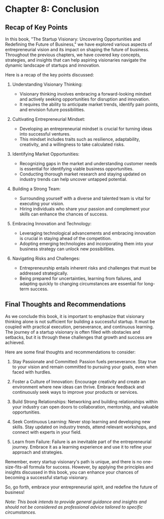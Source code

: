 Chapter 8: Conclusion
=====================

Recap of Key Points
-------------------

In this book, "The Startup Visionary: Uncovering Opportunities and Redefining the Future of Business," we have explored various aspects of entrepreneurial vision and its impact on shaping the future of business. Throughout the previous chapters, we have covered key concepts, strategies, and insights that can help aspiring visionaries navigate the dynamic landscape of startups and innovation.

Here is a recap of the key points discussed:

1. Understanding Visionary Thinking:

   * Visionary thinking involves embracing a forward-looking mindset and actively seeking opportunities for disruption and innovation.
   * It requires the ability to anticipate market trends, identify pain points, and envision future possibilities.
2. Cultivating Entrepreneurial Mindset:

   * Developing an entrepreneurial mindset is crucial for turning ideas into successful ventures.
   * This mindset includes traits such as resilience, adaptability, creativity, and a willingness to take calculated risks.
3. Identifying Market Opportunities:

   * Recognizing gaps in the market and understanding customer needs is essential for identifying viable business opportunities.
   * Conducting thorough market research and staying updated on industry trends can help uncover untapped potential.
4. Building a Strong Team:

   * Surrounding yourself with a diverse and talented team is vital for executing your vision.
   * Hiring individuals who share your passion and complement your skills can enhance the chances of success.
5. Embracing Innovation and Technology:

   * Leveraging technological advancements and embracing innovation is crucial in staying ahead of the competition.
   * Adopting emerging technologies and incorporating them into your business strategy can unlock new possibilities.
6. Navigating Risks and Challenges:

   * Entrepreneurship entails inherent risks and challenges that must be addressed strategically.
   * Being prepared for uncertainties, learning from failures, and adapting quickly to changing circumstances are essential for long-term success.

Final Thoughts and Recommendations
----------------------------------

As we conclude this book, it is important to emphasize that visionary thinking alone is not sufficient for building a successful startup. It must be coupled with practical execution, perseverance, and continuous learning. The journey of a startup visionary is often filled with obstacles and setbacks, but it is through these challenges that growth and success are achieved.

Here are some final thoughts and recommendations to consider:

1. Stay Passionate and Committed: Passion fuels perseverance. Stay true to your vision and remain committed to pursuing your goals, even when faced with hurdles.

2. Foster a Culture of Innovation: Encourage creativity and create an environment where new ideas can thrive. Embrace feedback and continuously seek ways to improve your products or services.

3. Build Strong Relationships: Networking and building relationships within your industry can open doors to collaboration, mentorship, and valuable opportunities.

4. Seek Continuous Learning: Never stop learning and developing new skills. Stay updated on industry trends, attend relevant workshops, and connect with experts in your field.

5. Learn from Failure: Failure is an inevitable part of the entrepreneurial journey. Embrace it as a learning experience and use it to refine your approach and strategies.

Remember, every startup visionary's path is unique, and there is no one-size-fits-all formula for success. However, by applying the principles and insights discussed in this book, you can enhance your chances of becoming a successful startup visionary.

So, go forth, embrace your entrepreneurial spirit, and redefine the future of business!

*Note: This book intends to provide general guidance and insights and should not be considered as professional advice tailored to specific circumstances.*
